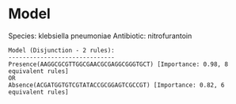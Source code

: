 
# Model

Species: klebsiella pneumoniae
Antibiotic: nitrofurantoin

```
Model (Disjunction - 2 rules):
------------------------------
Presence(AAGGCGCGTTGGCGAACGCGAGGCGGGTGCT) [Importance: 0.98, 8 equivalent rules]
OR
Absence(ACGATGGTGTCGTATACCGCGGAGTCGCCGT) [Importance: 0.82, 6 equivalent rules]

```


